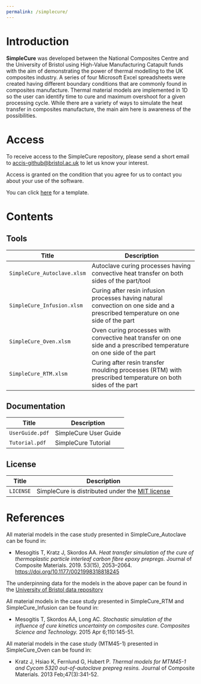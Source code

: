 ```yaml
---
permalink: /simplecure/
---
```


# Introduction

**SimpleCure** was developed between the National Composites Centre and the University of Bristol using High-Value Manufacturing Catapult funds with the aim of demonstrating the power of thermal modelling to the UK composites industry. A series of four Microsoft Excel spreadsheets were created having different boundary conditions that are commonly found in composites manufacture. Thermal material models are implemented in 1D so the user can identify time to cure and maximum overshoot for a given processing cycle. While there are a variety of ways to simulate the heat transfer in composites manufacture, the main aim here is awareness of the possibilities.

# Access
To receive access to the SimpleCure repository, please send a short email to accis-github@bristol.ac.uk to let us know your interest.   

Access is granted on the condition that you agree for us to contact you about your use of the software.

You can click [here](mailto:accis-github@bristol.ac.uk?subject=Access%20to%20SimpleCure%20repository&body=Dear%20ACCIS%2C%20%0D%0A%0D%0AI%20would%20like%20to%20request%20access%20to%20your%20GitHub%20repository%20for%20SimpleCure.%20%0D%0A%0D%0ABest%20wishes%2C%20%0D%0A%3Cname%3E%0D%0A%3Coptional%20affiliation%3E) for a template.


# Contents

## Tools

| Title                       | Description                                                   |
| --------------------------- | ------------------------------------------------------------- |
| `SimpleCure_Autoclave.xlsm` | Autoclave curing processes having convective heat transfer on both sides of the part/tool |                     |
| `SimpleCure_Infusion.xlsm`  | Curing after resin infusion processes having natural convection on one side and a prescribed temperature on one side of the part |                |
| `SimpleCure_Oven.xlsm`      | Oven curing processes with convective heat transfer on one side and a prescribed temperature on one side of the part |
| `SimpleCure_RTM.xlsm`       | Curing after resin transfer moulding processes (RTM) with prescribed temperature on both sides of the part |

## Documentation

| Title           | Description           |
| --------------- | --------------------- |
| `UserGuide.pdf` | SimpleCure User Guide |
| `Tutorial.pdf`  | SimpleCure Tutorial   |

## License

| Title     | Description |
| --------- | ----------- |
| `LICENSE` | SimpleCure is distributed under the [MIT license](https://choosealicense.com/licenses/mit/) |

# References
 
All material models in the case study presented in SimpleCure\_Autoclave can be found in:

 * Mesogitis T, Kratz J, Skordos AA. *Heat transfer simulation of the cure of thermoplastic particle interleaf carbon fibre epoxy prepregs.* Journal of Composite Materials. 2019. 53(15), 2053–2064. https://doi.org/10.1177/0021998318818245

The underpinning data for the models in the above paper can be found in the [University of Bristol data repository](https://data.bris.ac.uk/data/dataset/3utcijc5qldfl2j70blaey80vo)

All material models in the case study presented in SimpleCure\_RTM and SimpleCure\_Infusion can be found in:

 * Mesogitis T, Skordos AA, Long AC. *Stochastic simulation of the influence of cure kinetics uncertainty on composites cure. Composites Science and Technology.* 2015 Apr 6;110:145-51.

All material models in the case study (MTM45-1) presented in SimpleCure\_Oven can be found in:

 * Kratz J, Hsiao K, Fernlund G, Hubert P. *Thermal models for MTM45-1 and Cycom 5320 out-of-autoclave prepreg resins.* Journal of Composite Materials. 2013 Feb;47(3):341-52.


